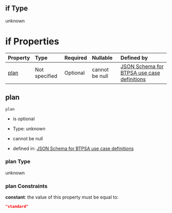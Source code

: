 ## if Type

unknown

# if Properties

| Property      | Type          | Required | Nullable       | Defined by                                                                                                                                                                                                                                  |
| :------------ | :------------ | :------- | :------------- | :------------------------------------------------------------------------------------------------------------------------------------------------------------------------------------------------------------------------------------------ |
| [plan](#plan) | Not specified | Optional | cannot be null | [JSON Schema for BTPSA use case definitions](btpsa-usecase-properties-services-items-allof-2-then-allof-51-then-allof-1-if-properties-plan.md "undefined#/properties/services/items/allOf/2/then/allOf/51/then/allOf/1/if/properties/plan") |

## plan



`plan`

*   is optional

*   Type: unknown

*   cannot be null

*   defined in: [JSON Schema for BTPSA use case definitions](btpsa-usecase-properties-services-items-allof-2-then-allof-51-then-allof-1-if-properties-plan.md "undefined#/properties/services/items/allOf/2/then/allOf/51/then/allOf/1/if/properties/plan")

### plan Type

unknown

### plan Constraints

**constant**: the value of this property must be equal to:

```json
"standard"
```
